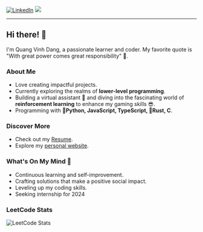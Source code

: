 [![LinkedIn](https://i.stack.imgur.com/gVE0j.png)](https://www.linkedin.com/in/quang-vinh-dang-788ab0194/)
![](https://komarev.com/ghpvc/?username=qvd808&label=PROFILE+VIEWS)

---

## Hi there! 👋

I'm Quang Vinh Dang, a passionate learner and coder. My favorite quote is "With great power comes great responsibility" 😤.

### About Me

- Love creating impactful projects.
- Currently exploring the realms of **lower-level programming**.
- Building a virtual assistant 🤖 and diving into the fascinating world of **reinforcement learning** to enhance my gaming skills 😎.
- Programming with **🐍Python, JavaScript, TypeScript, 🦀Rust, C**. 

### Discover More

- Check out my [Resume](https://drive.google.com/file/d/1IM4YwjO-NO8uF1Qor7D95fOap3vGtt5V/view?usp=drive_link).
- Explore my [personal website](https://qvd808.github.io/portfolio/).

### What's On My Mind 🤔

- Continuous learning and self-improvement.
- Crafting solutions that make a positive social impact.
- Leveling up my coding skills.
- Seeking internship for 2024

### LeetCode Stats

![LeetCode Stats](https://leetcard.jacoblin.cool/qvd808)

<!---
qvd808/qvd808 is a ✨ special ✨ repository because its `README.md` (this file) appears on your GitHub profile.
You can click the Preview link to take a look at your changes.
--->
